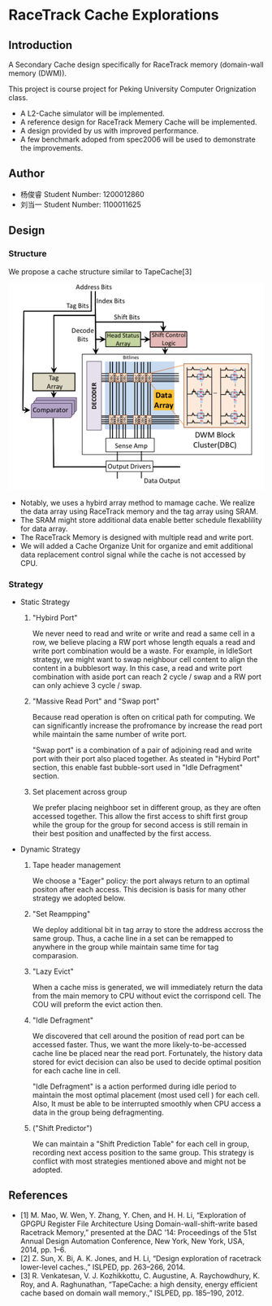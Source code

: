 RaceTrack Cache Explorations
============================

## Introduction

A Secondary Cache design specifically for RaceTrack memory (domain-wall memory (DWM)).

This project is course project for Peking University Computer Orignization class.

* A L2-Cache simulator will be implemented.
* A reference design for RaceTrack Memery Cache will be implemented.
* A design provided by us with improved performance.
* A few benchmark adoped from spec2006 will be used to demonstrate the improvements.

## Author

* 杨俊睿 Student Number: 1200012860
* 刘当一 Student Number: 1100011625

## Design

### Structure

We propose a cache structure similar to TapeCache[3]

![Alt text](/res/architecture.png "TapeCache")

* Notably, we uses a hybird array method to mamage cache. We realize the data array using RaceTrack memory and the tag array using SRAM.
* The SRAM might store additional data enable better schedule flexablility for data array.
* The RaceTrack Memory is designed with multiple read and write port.
* We will added a Cache Organize Unit for organize and emit additional data replacement control signal while the cache is not accessed by CPU.

### Strategy

* Static Strategy
	1. "Hybird Port"

		We never need to read and write or write and read a same cell in a row, we believe placing a RW port whose length equals a read and write port combination would be a waste.
		For example, in IdleSort strategy, we might want to swap neighbour cell content to align the content in a bubblesort way. In this case, a read and write port combination with aside port can reach 2 cycle / swap and a RW port can only achieve 3 cycle / swap.

	2. "Massive Read Port" and "Swap port"

		Because read operation is often on critical path for computing. We can significantly increase the profromance by increase the read port while maintain the same number of write port.

		"Swap port" is a combination of a pair of adjoining read and write port with their port also placed together. As steated in "Hybird Port" section, this enable fast bubble-sort used in "Idle Defragment" section.

	3. Set placement across group

		We prefer placing neighboor set in different group, as they are often accessed together. This allow the first access to shift first group while the group for the group for second access is still remain in their best position and unaffected by the first access.


* Dynamic Strategy
	
	1. Tape header management

		We choose a "Eager" policy: the port always return to an optimal positon after each access. This decision is basis for many other strategy we adopted below.

	1. "Set Reampping"

		We deploy additional bit in tag array to store the address accross the same group. Thus, a cache line in a set can be remapped to anywhere in the group while maintain same time for tag comparasion.

	2. "Lazy Evict"

		When a cache miss is generated, we will immediately return the data from the main memory to CPU without evict the corrispond cell. The COU will preform the evict action then.

	3. "Idle Defragment"

		We discovered that cell around the position of read port can be accessed faster. Thus, we want the more likely-to-be-accessed cache line be placed near the read port. Fortunately, the history data stored for evict decision can also be used to decide optimal position for each cache line in cell.

		"Idle Defragment" is a action performed during idle period to maintain the most optimal placement (most used cell ) for each cell. Also, It must be able to be interrupted smoothly when CPU access a data in the group being defragmenting.

	4. ("Shift Predictor")

		We can maintain a "Shift Prediction Table" for each cell in group, recording next access position to the same group. This strategy is conflict with most strategies mentioned above and might not be adopted.

## References

* [1]	M. Mao, W. Wen, Y. Zhang, Y. Chen, and H. H. Li, “Exploration of GPGPU Register File Architecture Using Domain-wall-shift-write based Racetrack Memory,” presented at the DAC '14: Proceedings of the 51st Annual Design Automation Conference, New York, New York, USA, 2014, pp. 1–6.
* [2]	Z. Sun, X. Bi, A. K. Jones, and H. Li, “Design exploration of racetrack lower-level caches.,” ISLPED, pp. 263–266, 2014.
* [3]	R. Venkatesan, V. J. Kozhikkottu, C. Augustine, A. Raychowdhury, K. Roy, and A. Raghunathan, “TapeCache: a high density, energy efficient cache based on domain wall memory.,” ISLPED, pp. 185–190, 2012.
